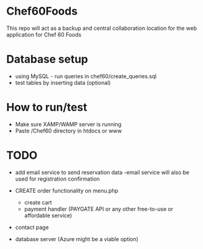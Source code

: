 # Chef60Foods
This repo will act as a backup and central collaboration location for the web application for Chef 60 Foods

# Database setup
- using MySQL - run queries in chef60/create_queries.sql
- test tables by inserting data (optional)

# How to run/test
- Make sure XAMP/WAMP server is running
- Paste /Chef60 directory in htdocs or www

# TODO
- add email service to send reservation data
    -email service will also be used for registration confirmation 

- CREATE order functionality on menu.php
    - create cart
    - payment handler (PAYGATE API or any other free-to-use or affordable service)

- contact page 
- database server (Azure might be a viable option)

